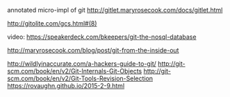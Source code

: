 annotated micro-impl of git
    http://gitlet.maryrosecook.com/docs/gitlet.html

http://gitolite.com/gcs.html#(8)

video: https://speakerdeck.com/bkeepers/git-the-nosql-database 

http://maryrosecook.com/blog/post/git-from-the-inside-out 

http://wildlyinaccurate.com/a-hackers-guide-to-git/
http://git-scm.com/book/en/v2/Git-Internals-Git-Objects
http://git-scm.com/book/en/v2/Git-Tools-Revision-Selection
https://rovaughn.github.io/2015-2-9.html

